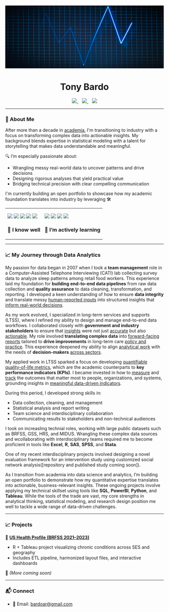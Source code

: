 <p align="center">
  <img src="https://github.com/tonybardo/tonybardo/blob/main/data_background.jpg" width="100%" height="200" alt="Data Background" />
</p>

<h1 align="center">Tony Bardo</h1>

<p align="center">
  <a href="https://github.com/tonybardo">
    <img src="https://img.shields.io/github/followers/tonybardo?label=GitHub&style=social" />
  </a>
  &nbsp;&nbsp;
  <a href="https://scholar.google.com/citations?user=JzoBYdcAAAAJ&hl=en" target="_blank">
    <img src="https://img.shields.io/badge/Google%20Scholar-Profile-blue?logo=googlescholar" />
  </a>
  &nbsp;&nbsp;
  <a href="#">
    <img src="https://visitor-badge.laobi.icu/badge?page_id=tonybardo.tonybardo" />
  </a>
</p>

---

### 🔬 About Me

After more than a decade in [academia](https://github.com/TonyBardo/TonyBardo/blob/main/academic_cv.pdf), I'm transitioning to industry with a focus on transforming complex data into actionable insights. My background blends expertise in statistical modeling with a talent for storytelling that makes data understandable and meaningful.

🔍 I’m especially passionate about:
- Wrangling messy real-world data to uncover patterns and drive decisions
- Designing rigorous analyses that yield practical value
- Bridging technical precision with clear compelling communication

I'm currently building an open portfolio to showcase how my academic foundation translates into industry by leveraging 🛠

<table>
  <tr>
    <td>
      <p>
        <img src="https://img.shields.io/badge/-R-276DC3?logo=r&logoColor=white" />
        <img src="https://img.shields.io/badge/-Stata-1a73e8?logo=data:image/svg+xml;base64,...&label=Stata" />
        <img src="https://img.shields.io/badge/-SAS-007ACC?logo=sas&logoColor=white" />
        <img src="https://img.shields.io/badge/-SPSS-FF6F61?logo=ibm&logoColor=white" />
        <img src="https://img.shields.io/badge/-Excel-217346?logo=microsoft-excel&logoColor=white" />
         <h3>🧰 I know well</h3>
      </p>
    </td>
    <td>
      <p>
        <img src="https://img.shields.io/badge/-SQL-4479A1?logo=postgresql&logoColor=white" />
        <img src="https://img.shields.io/badge/-Python-3776AB?logo=python&logoColor=white" />
        <img src="https://img.shields.io/badge/-Tableau-E97627?logo=tableau&logoColor=white" />
        <img src="https://img.shields.io/badge/-Power%20BI-F2C811?logo=powerbi&logoColor=black" />
        <h3>🚧 I’m actively learning</h3>
      </p>
    </td>
  </tr>
</table>

---

### 📈 My Journey through Data Analytics

My passion for data began in 2007 when I took a **team management** role in a Computer-Assisted Telephone Interviewing (CATI) lab collecting survey data to analyze sleep patterns among retail food workers. This experience laid my foundation for **building end-to-end data pipelines** from raw data collection and **quality assurance** to data cleaning, transformation, and reporting. I developed a keen understanding of how to ensure **data integrity** and translate messy [human-reported inputs](https://github.com/TonyBardo/TonyBardo/blob/main/papers/2_Maume_Gender_Sleep_G%26S_2010.pdf) into structured insights that [inform real-world decisions](https://github.com/TonyBardo/TonyBardo/blob/main/papers/1_Maume_Gender_Sleep_ASR_2009.pdf).

As my work evolved, I specialized in long-term services and supports (LTSS), where I refined my ability to design and manage end-to-end data workflows. I collaborated closely with **government and industry stakeholders** to ensure that [insights](https://github.com/TonyBardo/TonyBardo/blob/main/papers/5_Applebaum_CareMngt_JGCM_2014.pdf) were not just [accurate](https://github.com/TonyBardo/TonyBardo/blob/main/papers/R6_Mehdizadeh_OHCounty_2014.pdf) but also [actionable](https://github.com/TonyBardo/TonyBardo/blob/main/papers/R2_Mehdizadeh_PACE_tri_2009.pdf). My role involved **translating complex data** into [forward-facing reports](https://github.com/TonyBardo/TonyBardo/blob/main/papers/R4_Applebaum_TransitionsS_2011.pdf) tailored to **drive improvements** in long-term care [policy and practice](https://github.com/TonyBardo/TonyBardo/blob/main/papers/R5_Applebaum_TransitionsL_2011.pdf). This experience deepened my ability to align [analytical work](https://github.com/TonyBardo/TonyBardo/blob/main/papers/6_Bardo_Transitions_JAG_2014.pdf) with the needs of **decision-makers** [across sectors](https://github.com/TonyBardo/TonyBardo/blob/main/papers/C1b2_Applebaum_Global_2019.pdf).

My applied work in LTSS sparked a focus on developing [quantifiable quality-of-life metrics]( https://link.springer.com/journal/11205), which are the academic counterparts to **key performance indicators (KPIs)**. I became invested in how to [measure](https://github.com/TonyBardo/TonyBardo/blob/main/papers/7_Bardo_DomSat_SIR_2014.pdf) and [track](https://github.com/TonyBardo/TonyBardo/blob/main/papers/10_Bardo_Happy_APC_SPPS_2017.pdf) the outcomes that matter most to people, organizations, and systems, grounding insights in [meaningful data-driven indicators](https://github.com/TonyBardo/TonyBardo/blob/main/papers/11_Bardo_HappyDomSat_ALCR_2017.pdf).


During this period, I developed strong skills in:
- Data collection, cleaning, and management
- Statistical analysis and report writing
- Team science and interdisciplinary collaboration
- Communicating results to stakeholders and non-technical audiences

I took on increasling technial roles, working with large public datasets such as BRFSS, GSS, HRS, and MIDUS. Wrangling these complex data sources and wcollaborating with interdisciplinary teams required me to become proficient in tools like  **Excel**, **R**, **SAS**, **SPSS**, and **Stata**. 

One of my recent interdisciplinary projects involved designing a novel evaluation framework for an intervention study using customized social network analysis([repository and published study coming soon]). 

As I transition from academia into data science and analytics, I’m building an open portfolio to demonstrate how my quantitative expertise translates into actionable, business-relevant insights. These ongoing projects involve applying my technical skillset using tools like **SQL**, **PowerBI**, **Python**, and **Tableau**. While the tools of the trade are vast, my core strengths in analytical thinking, statistical modeling, and research design position me well to tackle a wide range of data-driven challenges.

---

### 📈 Projects

🚀 **[US Health Profile (BRFSS 2021–2023)](https://github.com/tonybardo/brfss-etl)**
- R + Tableau project visualizing chronic conditions across SES and geography
- Includes ETL pipeline, harmonized layout files, and interactive dashboards

🧪 *(More coming soon)*

---
### 📬 Connect

- 📧 Email: bardoar@gmail.com
